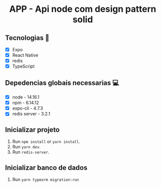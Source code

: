 <h1 align="center">
    APP - Api node com design pattern solid 
</h1>


## Tecnologias 🚀 

- [x] Expo
- [x] React Native
- [x] redis
- [x] TypeScript

## Depedencias globais necessarias 💻

- [x] node - 14.16.1
- [x] npm  - 6.14.12
- [x] expo-cli - 4.7.3 
- [x] redis server - 3.2.1

## Inicializar projeto

1. Run `npm install` or `yarn install`.<br />
2. Run `yarn dev`. <br />
3. Run `redis-server`. <br />

## Inicializar banco de dados

1. Run `yarn typeorm migration:run` <br />
